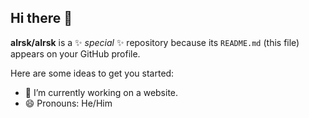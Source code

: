 ## Hi there 👋


**alrsk/alrsk** is a ✨ _special_ ✨ repository because its `README.md` (this file) appears on your GitHub profile.

Here are some ideas to get you started:

- 🔭 I’m currently working on a website.
- 😄 Pronouns: He/Him


